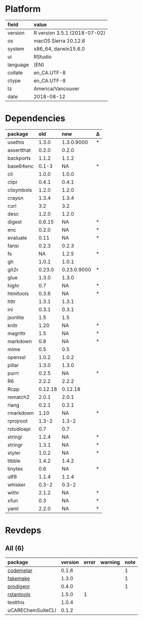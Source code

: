 # Platform

|field    |value                        |
|:--------|:----------------------------|
|version  |R version 3.5.1 (2018-07-02) |
|os       |macOS Sierra 10.12.6         |
|system   |x86_64, darwin15.6.0         |
|ui       |RStudio                      |
|language |(EN)                         |
|collate  |en_CA.UTF-8                  |
|ctype    |en_CA.UTF-8                  |
|tz       |America/Vancouver            |
|date     |2018-08-12                   |

# Dependencies

|package    |old     |new         |Δ  |
|:----------|:-------|:-----------|:--|
|usethis    |1.3.0   |1.3.0.9000  |*  |
|assertthat |0.2.0   |0.2.0       |   |
|backports  |1.1.2   |1.1.2       |   |
|base64enc  |0.1-3   |NA          |*  |
|cli        |1.0.0   |1.0.0       |   |
|clipr      |0.4.1   |0.4.1       |   |
|clisymbols |1.2.0   |1.2.0       |   |
|crayon     |1.3.4   |1.3.4       |   |
|curl       |3.2     |3.2         |   |
|desc       |1.2.0   |1.2.0       |   |
|digest     |0.6.15  |NA          |*  |
|enc        |0.2.0   |NA          |*  |
|evaluate   |0.11    |NA          |*  |
|fansi      |0.2.3   |0.2.3       |   |
|fs         |NA      |1.2.5       |*  |
|gh         |1.0.1   |1.0.1       |   |
|git2r      |0.23.0  |0.23.0.9000 |*  |
|glue       |1.3.0   |1.3.0       |   |
|highr      |0.7     |NA          |*  |
|htmltools  |0.3.6   |NA          |*  |
|httr       |1.3.1   |1.3.1       |   |
|ini        |0.3.1   |0.3.1       |   |
|jsonlite   |1.5     |1.5         |   |
|knitr      |1.20    |NA          |*  |
|magrittr   |1.5     |NA          |*  |
|markdown   |0.8     |NA          |*  |
|mime       |0.5     |0.5         |   |
|openssl    |1.0.2   |1.0.2       |   |
|pillar     |1.3.0   |1.3.0       |   |
|purrr      |0.2.5   |NA          |*  |
|R6         |2.2.2   |2.2.2       |   |
|Rcpp       |0.12.18 |0.12.18     |   |
|rematch2   |2.0.1   |2.0.1       |   |
|rlang      |0.2.1   |0.2.1       |   |
|rmarkdown  |1.10    |NA          |*  |
|rprojroot  |1.3-2   |1.3-2       |   |
|rstudioapi |0.7     |0.7         |   |
|stringi    |1.2.4   |NA          |*  |
|stringr    |1.3.1   |NA          |*  |
|styler     |1.0.2   |NA          |*  |
|tibble     |1.4.2   |1.4.2       |   |
|tinytex    |0.6     |NA          |*  |
|utf8       |1.1.4   |1.1.4       |   |
|whisker    |0.3-2   |0.3-2       |   |
|withr      |2.1.2   |NA          |*  |
|xfun       |0.3     |NA          |*  |
|yaml       |2.2.0   |NA          |*  |

# Revdeps

## All (6)

|package                              |version |error |warning |note |
|:------------------------------------|:-------|:-----|:-------|:----|
|[codemetar](problems.md#codemetar)   |0.1.6   |      |        |1    |
|[fakemake](problems.md#fakemake)     |1.3.0   |      |        |1    |
|[prodigenr](problems.md#prodigenr)   |0.4.0   |      |        |1    |
|[rstantools](problems.md#rstantools) |1.5.0   |1     |        |     |
|testthis                             |1.0.4   |      |        |     |
|uCAREChemSuiteCLI                    |0.1.2   |      |        |     |

